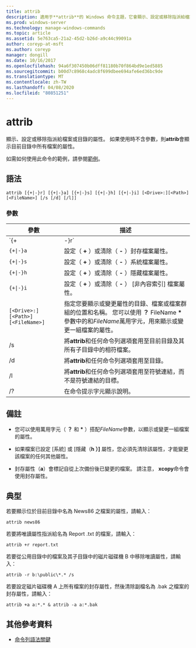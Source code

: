 ```yaml
---
title: attrib
description: 適用于**attrib**的 Windows 命令主題，它會顯示、設定或移除指派給檔案或目錄的屬性。
ms.prod: windows-server
ms.technology: manage-windows-commands
ms.topic: article
ms.assetid: 5e763ca5-21a2-45d2-b26d-a9c44c99091a
author: coreyp-at-msft
ms.author: coreyp
manager: dongill
ms.date: 10/16/2017
ms.openlocfilehash: 94a6f307450b06dff81180b70f864bd9e1ed5885
ms.sourcegitcommit: b00d7c8968c4adc8f699dbee694afe6ed36bc9de
ms.translationtype: MT
ms.contentlocale: zh-TW
ms.lasthandoff: 04/08/2020
ms.locfileid: "80851251"
---
```

# <a name="attrib"></a>attrib

顯示、設定或移除指派給檔案或目錄的屬性。 如果使用時不含參數，則**attrib**會顯示目前目錄中所有檔案的屬性。

如需如何使用此命令的範例，請參閱[範例](#BKMK_examples)。

## <a name="syntax"></a>語法

```
attrib [{+|-}r] [{+|-}a] [{+|-}s] [{+|-}h] [{+|-}i] [<Drive>:][<Path>][<FileName>] [/s [/d] [/l]]
```

### <a name="parameters"></a>參數

| 參數 | 描述 |
| --------- | ----------- |
| `{+|-}r` | 設定（ **+** ）或清除（ **-** ）唯讀檔案屬性。 |
| `{+\|-}a` | 設定（ **+** ）或清除（ **-** ）封存檔案屬性。 |
| `{+\|-}s` | 設定（ **+** ）或清除（ **-** ）系統檔案屬性。 |
| `{+\|-}h` | 設定（ **+** ）或清除（ **-** ）隱藏檔案屬性。 |
| `{+\|-}i` | 設定（ **+** ）或清除（ **-** ） [非內容索引] 檔案屬性。 |
| `[<Drive>:][<Path>][<FileName>]` | 指定您要顯示或變更屬性的目錄、檔案或檔案群組的位置和名稱。 您可以使用 **？** FileName **&#42;** 參數中的和*FileName*萬用字元，用來顯示或變更一組檔案的屬性。 |
| /s | 將**attrib**和任何命令列選項套用至目前目錄及其所有子目錄中的相符檔案。 |
| /d | 將**attrib**和任何命令列選項套用至目錄。 |
| /l | 將**attrib**和任何命令列選項套用至符號連結，而不是符號連結的目標。 |
| /? | 在命令提示字元顯示說明。 |

## <a name="remarks"></a>備註

- 您可以使用萬用字元（ **？** 和 **&#42;** ）搭配*FileName*參數，以顯示或變更一組檔案的屬性。

- 如果檔案已設定 [系統] 或 [隱藏（**h** **）]** 屬性，您必須先清除該屬性，才能變更該檔案的任何其他屬性。

- 封存屬性（**a**）會標記自從上次備份後已變更的檔案。 請注意， **xcopy**命令會使用封存屬性。

## <a name="examples"></a><a name=BKMK_examples></a>典型

若要顯示位於目前目錄中名為 News86 之檔案的屬性，請輸入：

```
attrib news86 
```

若要將唯讀屬性指派給名為 Report .txt 的檔案，請輸入：

```
attrib +r report.txt 
```

若要從公用目錄中的檔案及其子目錄中的磁片磁碟機 B 中移除唯讀屬性，請輸入：

```
attrib -r b:\public\*.* /s 
```

若要設定磁片磁碟機 A 上所有檔案的封存屬性，然後清除副檔名為 .bak 之檔案的封存屬性，請輸入：

```
attrib +a a:*.* & attrib -a a:*.bak 
```

## <a name="additional-references"></a>其他參考資料

- [命令列語法關鍵](command-line-syntax-key.md)